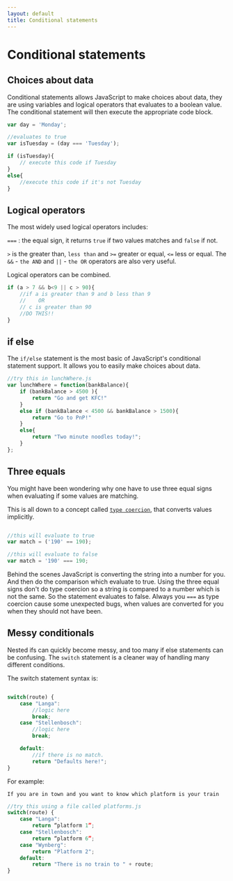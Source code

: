 ```yaml
---
layout: default
title: Conditional statements
---
```


# Conditional statements

## Choices about data

Conditional statements allows JavaScript to make choices about data, they are using variables and logical operators that evaluates to a boolean value. The conditional statement will then execute the appropriate code block.

```javascript
var day = 'Monday';

//evaluates to true
var isTuesday = (day === 'Tuesday');

if (isTuesday){
    // execute this code if Tuesday
}
else{
    //execute this code if it's not Tuesday
}
```

## Logical operators

The most widely used logical operators includes:

`===` : the equal sign, it returns `true` if two values matches and `false` if not.

`>` is the greater than, `less than` and `>=` greater or equal, `<=` less or equal. The `&&` - `the AND` and `||` - `the OR` operators are also very useful.

Logical operators can be combined.

```javascript
if (a > 7 && b<9 || c > 90){
    //if a is greater than 9 and b less than 9
    //    OR    
    // c is greater than 90
    //DO THIS!!
}

```

## if else

The `if/else` statement is the most basic of JavaScript's conditional statement support. It allows you to easily make choices about data.

```javascript
//try this in lunchWhere.js
var lunchWhere = function(bankBalance){
    if (bankBalance > 4500 ){
        return "Go and get KFC!"
    }
    else if (bankBalance < 4500 && bankBalance > 1500){
        return "Go to PnP!"
    }
    else{
        return "Two minute noodles today!";
    }
};
```

## Three equals

You might have been wondering why one have to use three equal signs when evaluating if some values are matching.

This is all down to a concept called [`type coercion`](https://github.com/getify/You-Dont-Know-JS/blob/master/types%20%26%20grammar/ch4.md), that converts values implicitly.

```javascript

//this will evaluate to true
var match = ('190' == 190);

//this will evaluate to false
var match = '190' === 190;
```

Behind the scenes JavaScript is converting the string into a number for you. And then do the comparison which evaluate to true. Using the three equal signs don't do type coercion so a string is compared to a number which is not the same. So the statement evaluates to false. Always you `===` as type coercion cause some unexpected bugs, when values are converted for you when they should not have been.

## Messy conditionals

Nested ifs can quickly become messy, and too many if else statements can be confusing. The `switch` statement is a cleaner way of handling many different conditions.

The switch statement syntax is:

```javascript

switch(route) {
    case "Langa":
        //logic here
        break;
    case "Stellenbosch":
        //logic here
        break;

    default:
        //if there is no match.
    	return "Defaults here!";
}
```

For example:

`If you are in town and you want to know which platform is your train`

```javascript
//try this using a file called platforms.js
switch(route) {
    case "Langa":
    	return “platform 1”;
    case "Stellenbosch":
    	return “platform 6”;
    case "Wynberg":
    	return "Platform 2";
    default:
    	return "There is no train to " + route;
}
```
